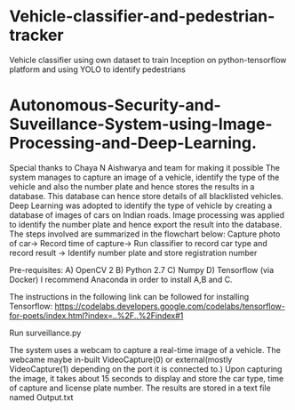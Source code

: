# Vehicle-classifier-and-pedestrian-tracker
Vehicle classifier using own dataset to train Inception on python-tensorflow platform and using YOLO to identify pedestrians 
# Autonomous-Security-and-Suveillance-System-using-Image-Processing-and-Deep-Learning.
Special thanks to Chaya N Aishwarya and team for making it possible
The system manages to capture an image of a vehicle, identify the type of the vehicle and also the number plate and hence stores the results in a database. This database can hence store details of all blacklisted vehicles. Deep Learning was adopted to identify the type of vehicle by creating a database of images of cars on Indian roads. Image processing was applied to identify the number plate and hence export the result into the database.
The steps involved are summarized in the flowchart below:
Capture photo of car-> Record time of capture-> Run classifier to record car type and record result -> Identify number plate and store registration number

Pre-requisites:
A) OpenCV 2
B) Python 2.7
C) Numpy
D) Tensorflow (via Docker)
I recommend Anaconda in order to install A,B and C.

The instructions in the following link can be followed for installing Tensorflow:
https://codelabs.developers.google.com/codelabs/tensorflow-for-poets/index.html?index=..%2F..%2Findex#1

Run surveillance.py

The system uses a webcam to capture a real-time image of a vehicle. The webcame maybe in-built VideoCapture(0) or external(mostly VideoCapture(1) depending on the port it is connected to.) Upon capturing the image, it takes about 15 seconds to display and store the car type, time of capture and license plate number. The results are stored in a text file named Output.txt

